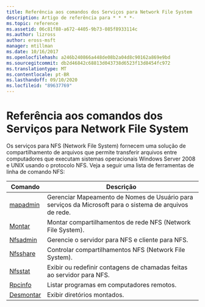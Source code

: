 ```yaml
---
title: Referência aos comandos dos Serviços para Network File System
description: Artigo de referência para * * * *-
ms.topic: reference
ms.assetid: 06c81f88-a672-4405-9b73-085f8933114c
ms.author: lizross
author: eross-msft
manager: mtillman
ms.date: 10/16/2017
ms.openlocfilehash: a246b240866a448de08b2a04d8c90162a869e9bd
ms.sourcegitcommit: db2d46842c68813d043738d6523f13d8454fc972
ms.translationtype: MT
ms.contentlocale: pt-BR
ms.lasthandoff: 09/10/2020
ms.locfileid: "89637769"
---
```

# <a name="services-for-network-file-system-command-reference"></a>Referência aos comandos dos Serviços para Network File System

Os serviços para NFS (Network File System) fornecem uma solução de compartilhamento de arquivos que permite transferir arquivos entre computadores que executam sistemas operacionais Windows Server 2008 e UNIX usando o protocolo NFS.
Veja a seguir uma lista de ferramentas de linha de comando NFS:


| Comando | Descrição |
| ------- | ----------- |
| [mapadmin](mapadmin.md) | Gerenciar Mapeamento de Nomes de Usuário para serviços da Microsoft para o sistema de arquivos de rede. |
| [Montar](mount.md) | Montar compartilhamentos de rede NFS (Network File System). |
| [Nfsadmin](nfsadmin.md) | Gerencie o servidor para NFS e cliente para NFS. |
| [Nfsshare](nfsshare.md) | Controlar compartilhamentos NFS (Network File System). |
| [Nfsstat](nfsstat.md) | Exibir ou redefinir contagens de chamadas feitas ao servidor para NFS. |
| [Rpcinfo](rpcinfo.md) | Listar programas em computadores remotos. |
| [Desmontar](showmount.md)|Exibir diretórios montados. |
